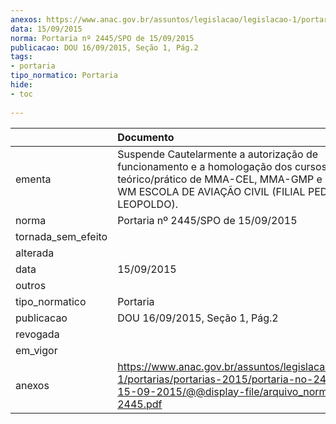 ```yaml
---
anexos: https://www.anac.gov.br/assuntos/legislacao/legislacao-1/portarias/portarias-2015/portaria-no-2445-spo-de-15-09-2015/@@display-file/arquivo_norma/PA2015-2445.pdf
data: 15/09/2015
norma: Portaria nº 2445/SPO de 15/09/2015
publicacao: DOU 16/09/2015, Seção 1, Pág.2
tags:
- portaria
tipo_normatico: Portaria
hide: 
- toc 
 
---
```


|                    | Documento                                                                                                                                                                             |
|:-------------------|:--------------------------------------------------------------------------------------------------------------------------------------------------------------------------------------|
| ementa             | Suspende Cautelarmente a autorização de funcionamento e a homologação dos cursos teórico/prático de MMA-CEL, MMA-GMP e MMA-AVI da WM ESCOLA DE AVIAÇÃO CIVIL (FILIAL PEDRO LEOPOLDO). |
| norma              | Portaria nº 2445/SPO de 15/09/2015                                                                                                                                                    |
| tornada_sem_efeito |                                                                                                                                                                                       |
| alterada           |                                                                                                                                                                                       |
| data               | 15/09/2015                                                                                                                                                                            |
| outros             |                                                                                                                                                                                       |
| tipo_normatico     | Portaria                                                                                                                                                                              |
| publicacao         | DOU 16/09/2015, Seção 1, Pág.2                                                                                                                                                        |
| revogada           |                                                                                                                                                                                       |
| em_vigor           |                                                                                                                                                                                       |
| anexos             | https://www.anac.gov.br/assuntos/legislacao/legislacao-1/portarias/portarias-2015/portaria-no-2445-spo-de-15-09-2015/@@display-file/arquivo_norma/PA2015-2445.pdf                     |